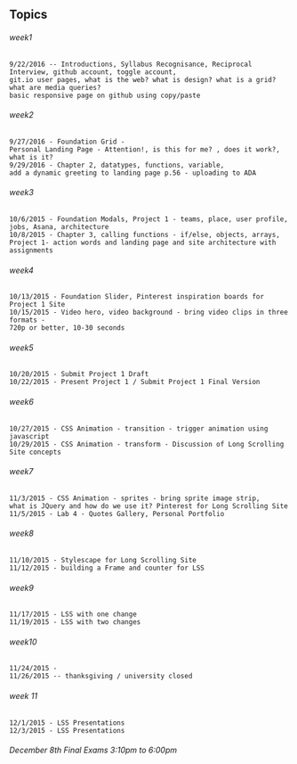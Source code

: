 ## Topics
###### week1
```
9/22/2016 -- Introductions, Syllabus Recognisance, Reciprocal Interview, github account, toggle account, 
git.io user pages, what is the web? what is design? what is a grid? what are media queries? 
basic responsive page on github using copy/paste
```
###### week2
```
9/27/2016 - Foundation Grid - 
Personal Landing Page - Attention!, is this for me? , does it work?, what is it? 
9/29/2016 - Chapter 2, datatypes, functions, variable, 
add a dynamic greeting to landing page p.56 - uploading to ADA
```
###### week3
```
10/6/2015 - Foundation Modals, Project 1 - teams, place, user profile, jobs, Asana, architecture
10/8/2015 - Chapter 3, calling functions - if/else, objects, arrays, 
Project 1- action words and landing page and site architecture with assignments
```
###### week4
```
10/13/2015 - Foundation Slider, Pinterest inspiration boards for Project 1 Site
10/15/2015 - Video hero, video background - bring video clips in three formats - 
720p or better, 10-30 seconds
```
###### week5
```
10/20/2015 - Submit Project 1 Draft
10/22/2015 - Present Project 1 / Submit Project 1 Final Version
```
###### week6
```
10/27/2015 - CSS Animation - transition - trigger animation using javascript
10/29/2015 - CSS Animation - transform - Discussion of Long Scrolling Site concepts
```
###### week7
```
11/3/2015 - CSS Animation - sprites - bring sprite image strip, 
what is JQuery and how do we use it? Pinterest for Long Scrolling Site
11/5/2015 - Lab 4 - Quotes Gallery, Personal Portfolio
```
###### week8
```
11/10/2015 - Stylescape for Long Scrolling Site
11/12/2015 - building a Frame and counter for LSS
```
###### week9
```
11/17/2015 - LSS with one change
11/19/2015 - LSS with two changes
```
###### week10
```
11/24/2015 - 
11/26/2015 -- thanksgiving / university closed
```
###### week 11
```
12/1/2015 - LSS Presentations
12/3/2015 - LSS Presentations
```
###### December 8th Final Exams 3:10pm to 6:00pm
